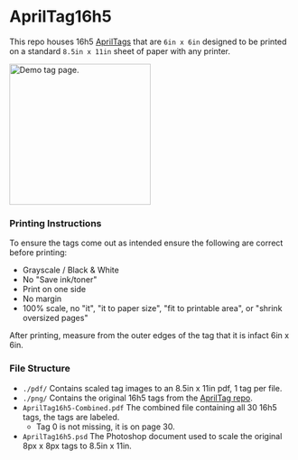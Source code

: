 # AprilTag16h5

This repo houses 16h5 [AprilTags](https://april.eecs.umich.edu/software/apriltag) that are `6in x 6in` designed to be printed on a standard `8.5in x 11in` sheet of paper with any printer.

<img src="https://i.imgur.com/rcowUr5.png" alt="Demo tag page." width="250"></img>

### Printing Instructions
To ensure the tags come out as intended ensure the following are correct before printing:
* Grayscale / Black & White
* No "Save ink/toner"
* Print on one side
* No margin
* 100% scale, no "it", "it to paper size", "fit to printable area", or "shrink oversized pages"

After printing, measure from the outer edges of the tag that it is infact 6in x 6in.

### File Structure
* `./pdf/` Contains scaled tag images to an 8.5in x 11in pdf, 1 tag per file.
* `./png/` Contains the original 16h5 tags from the [AprilTag repo](https://github.com/AprilRobotics/apriltag-imgs/tree/master/tag16h5).
* `AprilTag16h5-Combined.pdf` The combined file containing all 30 16h5 tags, the tags are labeled.
  * Tag 0 is not missing, it is on page 30.
* `AprilTag16h5.psd` The Photoshop document used to scale the original 8px x 8px tags to 8.5in x 11in.